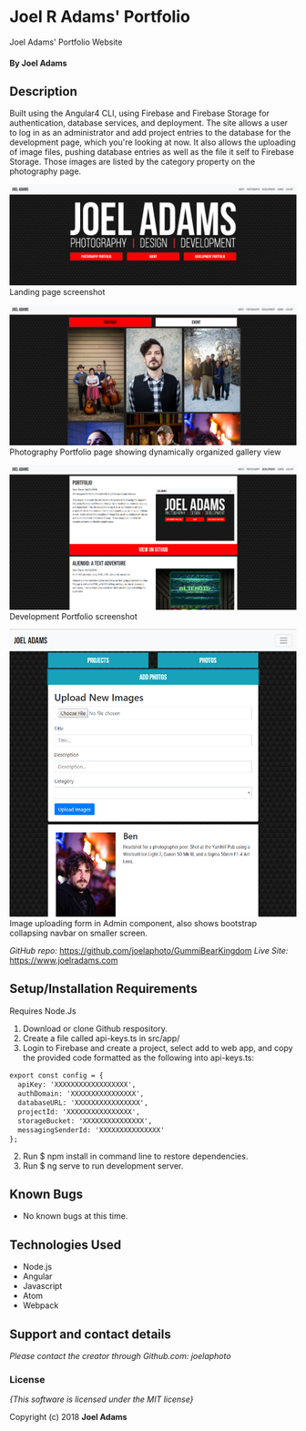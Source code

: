 # Joel R Adams' Portfolio

Joel Adams' Portfolio Website

#### By **Joel Adams**

## Description

 Built using the Angular4 CLI, using Firebase and Firebase Storage for authentication, database services, and deployment. The site allows a user to log in as an administrator and add project entries to the database for the development page, which you're looking at now. It also allows the uploading of image files, pushing database entries as well as the file it self to Firebase Storage. Those images are listed by the category property on the photography page.

 ![Landing page screenshot](readmeImages/img.jpg)
 Landing page screenshot

 ![Photography Portfolio](readmeImages/img1.jpg)
 Photography Portfolio page showing dynamically organized gallery view

 ![Development Portfolio](readmeImages/img2.jpg)
 Development Portfolio screenshot

 ![Image Upload Form](readmeImages/img3.jpg)
 Image uploading form in Admin component, also shows bootstrap collapsing navbar on smaller screen.

*GitHub repo:* https://github.com/joelaphoto/GummiBearKingdom *Live Site:* https://www.joelradams.com

## Setup/Installation Requirements
Requires Node.Js

1. Download or clone Github respository.
2. Create a file called api-keys.ts in src/app/
3. Login to Firebase and create a project, select add to web app, and copy the provided code formatted as the following into api-keys.ts:
```
export const config = {
  apiKey: 'XXXXXXXXXXXXXXXXXX',
  authDomain: 'XXXXXXXXXXXXXXXX',
  databaseURL: 'XXXXXXXXXXXXXXXX',
  projectId: 'XXXXXXXXXXXXXXXX',
  storageBucket: 'XXXXXXXXXXXXXXX',
  messagingSenderId: 'XXXXXXXXXXXXXXX'
};
```
2. Run $ npm install in command line to restore dependencies.
3. Run $ ng serve to run development server.

## Known Bugs
* No known bugs at this time.

## Technologies Used
* Node.js
* Angular
* Javascript
* Atom
* Webpack

## Support and contact details

_Please contact  the creator through Github.com: joelaphoto_

### License

*{This software is licensed under the MIT license}*

Copyright (c) 2018 **Joel Adams**
